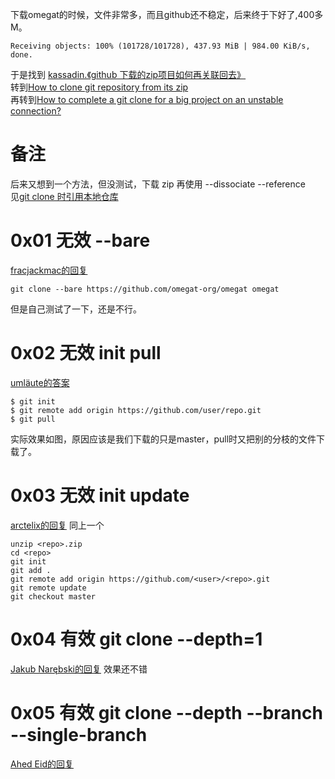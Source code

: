 下载omegat的时候，文件非常多，而且github还不稳定，后来终于下好了,400多M。
```
Receiving objects: 100% (101728/101728), 437.93 MiB | 984.00 KiB/s, done.
```

于是找到
[kassadin.《github 下载的zip项目如何再关联回去》](http://blog.csdn.net/a06_kassadin/article/details/72592199)  
转到[How to clone git repository from its zip](https://stackoverflow.com/questions/15681643)  
再转到[How to complete a git clone for a big project on an unstable connection?](https://stackoverflow.com/questions/3954852)

# 备注
后来又想到一个方法，但没测试，下载 zip 再使用 --dissociate --reference  
见[git clone 时引用本地仓库](http://blog.pingfangx.com/2428.html)

# 0x01 无效 --bare 
[fracjackmac的回复](https://stackoverflow.com/a/31781016)  
```
git clone --bare https://github.com/omegat-org/omegat omegat
```
但是自己测试了一下，还是不行。

# 0x02 无效 init pull
[umläute的答案](https://stackoverflow.com/a/15682258)
```
$ git init
$ git remote add origin https://github.com/user/repo.git
$ git pull
```
实际效果如图，原因应该是我们下载的只是master，pull时又把别的分枝的文件下载了。

# 0x03 无效 init update
[arctelix的回复](https://stackoverflow.com/a/38909009)
同上一个
```
unzip <repo>.zip
cd <repo>
git init
git add .
git remote add origin https://github.com/<user>/<repo>.git
git remote update
git checkout master
```

# 0x04 有效 git clone --depth=1 
[Jakub Narębski的回复](https://stackoverflow.com/a/3957733)
效果还不错

# 0x05 有效 git clone --depth <Number> <repository> --branch <branch name> --single-branch
[Ahed Eid的回复](https://stackoverflow.com/a/26488855)